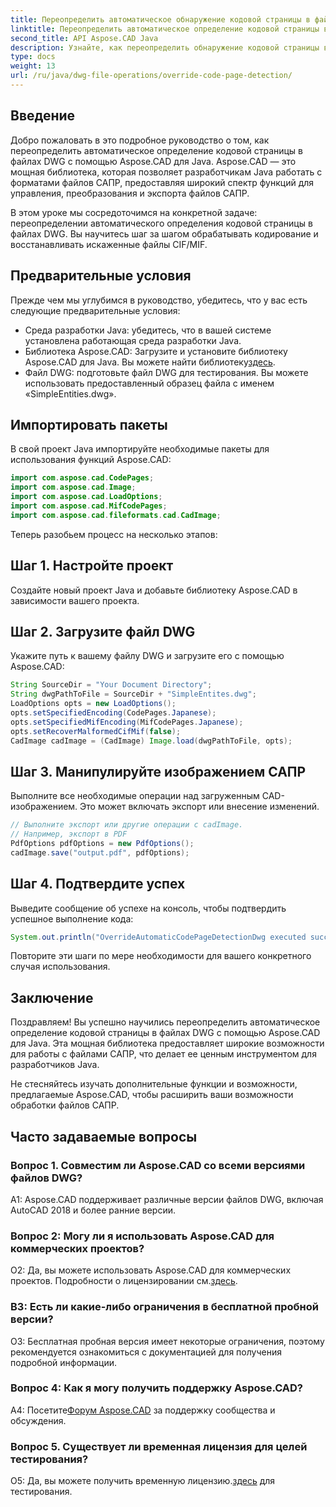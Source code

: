 ```yaml
---
title: Переопределить автоматическое обнаружение кодовой страницы в файлах DWG с помощью Java
linktitle: Переопределить автоматическое определение кодовой страницы в файлах DWG
second_title: API Aspose.CAD Java
description: Узнайте, как переопределить обнаружение кодовой страницы в файлах DWG с помощью Aspose.CAD для Java. Эффективно обрабатывайте кодирование и восстанавливайте искаженные файлы CIF/MIF.
type: docs
weight: 13
url: /ru/java/dwg-file-operations/override-code-page-detection/
---
```

## Введение

Добро пожаловать в это подробное руководство о том, как переопределить автоматическое определение кодовой страницы в файлах DWG с помощью Aspose.CAD для Java. Aspose.CAD — это мощная библиотека, которая позволяет разработчикам Java работать с форматами файлов САПР, предоставляя широкий спектр функций для управления, преобразования и экспорта файлов САПР.

В этом уроке мы сосредоточимся на конкретной задаче: переопределении автоматического определения кодовой страницы в файлах DWG. Вы научитесь шаг за шагом обрабатывать кодирование и восстанавливать искаженные файлы CIF/MIF.

## Предварительные условия

Прежде чем мы углубимся в руководство, убедитесь, что у вас есть следующие предварительные условия:

- Среда разработки Java: убедитесь, что в вашей системе установлена работающая среда разработки Java.
- Библиотека Aspose.CAD: Загрузите и установите библиотеку Aspose.CAD для Java. Вы можете найти библиотеку[здесь](https://releases.aspose.com/cad/java/).
- Файл DWG: подготовьте файл DWG для тестирования. Вы можете использовать предоставленный образец файла с именем «SimpleEntities.dwg».

## Импортировать пакеты

В свой проект Java импортируйте необходимые пакеты для использования функций Aspose.CAD:

```java
import com.aspose.cad.CodePages;
import com.aspose.cad.Image;
import com.aspose.cad.LoadOptions;
import com.aspose.cad.MifCodePages;
import com.aspose.cad.fileformats.cad.CadImage;
```

Теперь разобьем процесс на несколько этапов:

## Шаг 1. Настройте проект

Создайте новый проект Java и добавьте библиотеку Aspose.CAD в зависимости вашего проекта.

## Шаг 2. Загрузите файл DWG

Укажите путь к вашему файлу DWG и загрузите его с помощью Aspose.CAD:

```java
String SourceDir = "Your Document Directory";
String dwgPathToFile = SourceDir + "SimpleEntites.dwg";
LoadOptions opts = new LoadOptions();
opts.setSpecifiedEncoding(CodePages.Japanese);
opts.setSpecifiedMifEncoding(MifCodePages.Japanese);
opts.setRecoverMalformedCifMif(false);
CadImage cadImage = (CadImage) Image.load(dwgPathToFile, opts);
```

## Шаг 3. Манипулируйте изображением САПР

Выполните все необходимые операции над загруженным CAD-изображением. Это может включать экспорт или внесение изменений.

```java
// Выполните экспорт или другие операции с cadImage.
// Например, экспорт в PDF
PdfOptions pdfOptions = new PdfOptions();
cadImage.save("output.pdf", pdfOptions);
```

## Шаг 4. Подтвердите успех

Выведите сообщение об успехе на консоль, чтобы подтвердить успешное выполнение кода:

```java
System.out.println("OverrideAutomaticCodePageDetectionDwg executed successfully");
```

Повторите эти шаги по мере необходимости для вашего конкретного случая использования.

## Заключение

Поздравляем! Вы успешно научились переопределить автоматическое определение кодовой страницы в файлах DWG с помощью Aspose.CAD для Java. Эта мощная библиотека предоставляет широкие возможности для работы с файлами САПР, что делает ее ценным инструментом для разработчиков Java.

Не стесняйтесь изучать дополнительные функции и возможности, предлагаемые Aspose.CAD, чтобы расширить ваши возможности обработки файлов САПР.

## Часто задаваемые вопросы

### Вопрос 1. Совместим ли Aspose.CAD со всеми версиями файлов DWG?

A1: Aspose.CAD поддерживает различные версии файлов DWG, включая AutoCAD 2018 и более ранние версии.

### Вопрос 2: Могу ли я использовать Aspose.CAD для коммерческих проектов?

 О2: Да, вы можете использовать Aspose.CAD для коммерческих проектов. Подробности о лицензировании см.[здесь](https://purchase.aspose.com/buy).

### В3: Есть ли какие-либо ограничения в бесплатной пробной версии?

О3: Бесплатная пробная версия имеет некоторые ограничения, поэтому рекомендуется ознакомиться с документацией для получения подробной информации.

### Вопрос 4: Как я могу получить поддержку Aspose.CAD?

 А4: Посетите[Форум Aspose.CAD](https://forum.aspose.com/c/cad/19) за поддержку сообщества и обсуждения.

### Вопрос 5. Существует ли временная лицензия для целей тестирования?

 О5: Да, вы можете получить временную лицензию.[здесь](https://purchase.aspose.com/temporary-license/) для тестирования.